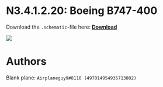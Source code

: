# N3.4.1.2.20: Boeing B747-400 

Download the `.schematic`-file here: **[Download](https://bte-n.github.io/resources/N3/4/1/B744.schematic)**

![](https://bte-n.github.io/resources/N3/4/1/744-boe.png)  

# Authors

Blank plane: `Airplaneguy9#8110 (497014954935713802)`    

